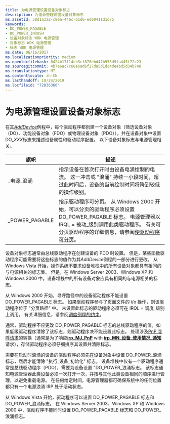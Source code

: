 ```yaml
---
title: 为电源管理设置设备对象标志
description: 为电源管理设置设备对象标志
ms.assetid: 58d1a3a2-c8ea-446c-b1d6-ed00411d1d75
keywords:
- DO_POWER_PAGABLE
- DO_POWER_INRUSH
- 设备对象标志 WDK 电源管理
- 对象标志 WDK 电源管理
- 标志 WDK 电源管理
ms.date: 06/16/2017
ms.localizationpriority: medium
ms.openlocfilehash: 8424b17f14cb3cf878ebd47b958d9fa445f72c23
ms.sourcegitcommit: 4b7a6ac7c68e6ad6f27da5d1dc4deabd5d34b748
ms.translationtype: MT
ms.contentlocale: zh-CN
ms.lasthandoff: 10/24/2019
ms.locfileid: "72836360"
---
```

# <a name="setting-device-object-flags-for-power-management"></a>为电源管理设置设备对象标志





在其[*AddDevice*](https://docs.microsoft.com/windows-hardware/drivers/ddi/wdm/nc-wdm-driver_add_device)例程中，每个驱动程序都创建一个设备对象（筛选设备对象（DO）、功能设备对象（FDO）或物理设备对象（PDO）），并在设备对象中设置 DO\_*XXX*标志来描述设备属性和驱动程序配置。 以下设备对象标志与电源管理相关。

| 旗帜               | 描述                                                                                                                                                                                                                                                                                                |
|--------------------|------------------------------------------------------------------------------------------------------------------------------------------------------------------------------------------------------------------------------------------------------------------------------------------------------------|
| \_电源\_浪涌  | 指示设备在首次打开时由设备电涌绘制的电流。 这一冲击或 "浪涌" 持续一小段时间，超过此时间后，设备的当前绘制时间将降到较低的操作级别。                                                                                   |
| \_POWER\_PAGABLE | 指示驱动程序可分页。 从 Windows 2000 开始，可以分页的驱动程序必须设置 DO\_POWER\_PAGABLE 标志。 电源管理器以 IRQL = 被动\_级别调用此类驱动程序。 有关可分页驱动程序的详细信息，请参阅[使驱动程序可分页](making-drivers-pageable.md)。 |

 

设备对象标志通常由总线驱动程序在创建设备的 PDO 时设置。 但是，某些函数驱动程序可能需要将这些标志的值作为其*AddDevice*例程的一部分进行更改。 从 Windows Vista 开始，操作系统不要求设备堆栈中的所有设备对象都具有相同的与电源相关的标志集。 但是，在 Windows Server 2003、Windows XP 和 Windows 2000 中，设备堆栈中的所有设备对象应具有相同的与电源相关的标志。

从 Windows 2000 开始，寻呼路径中的设备驱动程序不能设置 DO\_POWER\_PAGABLE 标志。 如果驱动程序参与了页面文件的 i/o 操作，则该驱动程序位于 "分页路径" 中。 未设置此标志的驱动程序必须可在 IRQL = 调度\_级别上调用。 有关详细信息，请参阅[调度例程的约束](https://docs.microsoft.com/windows-hardware/drivers/ifs/constraints-on-dispatch-routines)。

通常，驱动程序不应更改 DO\_POWER\_PAGABLE 标志的总线驱动程序的值，如果低级驱动程序清除了该标志，则驱动程序决不能设置此标志。 处理涉及[PnP 寻呼请求](https://docs.microsoft.com/windows-hardware/drivers/storage/handling-pnp-paging-requests)的转换（通常是为了响应[**irp\_MJ\_PnP**](https://docs.microsoft.com/windows-hardware/drivers/kernel/irp-mj-pnp) with [**irp\_MN\_设备\_使用情况\_通知**](https://docs.microsoft.com/windows-hardware/drivers/kernel/irp-mn-device-usage-notification)请求），存储驱动程序必须仔细排序其设置并清除标志。

需要在启动时浪涌的设备的驱动程序必须先在设备对象中设置 DO\_POWER\_浪涌标志，然后才能清除 "执行\_设备\_初始化" 标志。 设备堆栈中仅有一个驱动程序通常是总线驱动程序（PDO），需要为设备设置 "DO\_POWER\_浪涌标志。 该标志通知电源管理器此类设备必须一次打开一次，并按与其他此类设备相同的顺序进行管理，以避免重载电源。 在任何给定时间，电源管理器都可确保系统中的任何位置都只有一个电源浪涌 IRP 处于活动状态。

从 Windows Vista 开始，驱动程序可以设置 DO\_POWER\_PAGABLE 标志和 DO\_POWER\_浪涌标志。 在 Windows Server 2003、Windows XP 和 Windows 2000 中，驱动程序不能同时设置 DO\_POWER\_PAGABLE 标志和 DO\_POWER\_浪涌标志。

 

 




